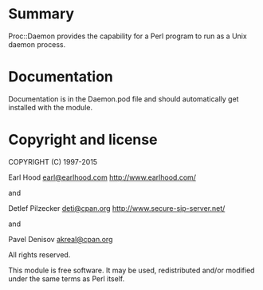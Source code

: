 # Summary

Proc::Daemon provides the capability for a Perl program to run
as a Unix daemon process.

# Documentation

Documentation is in the Daemon.pod file and should automatically get installed
with the module.

# Copyright and license

COPYRIGHT (C) 1997-2015

Earl Hood
earl@earlhood.com
http://www.earlhood.com/

and

Detlef Pilzecker
deti@cpan.org
http://www.secure-sip-server.net/

and

Pavel Denisov
akreal@cpan.org

All rights reserved.

This module is free software. It may be used, redistributed and/or modified
under the same terms as Perl itself.
